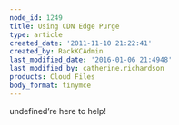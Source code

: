 ```yaml
---
node_id: 1249
title: Using CDN Edge Purge
type: article
created_date: '2011-11-10 21:22:41'
created_by: RackKCAdmin
last_modified_date: '2016-01-06 21:4948'
last_modified_by: catherine.richardson
products: Cloud Files
body_format: tinymce
---
```


undefined&rsquo;re here to help!

  

 


